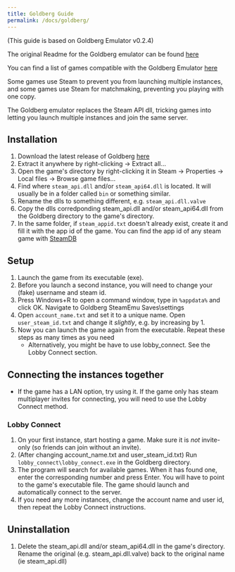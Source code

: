 ```yaml
---
title: Goldberg Guide
permalink: /docs/goldberg/
---
```


(This guide is based on Goldberg Emulator v0.2.4)

The original Readme for the Goldberg emulator can be found [here](https://gitlab.com/Mr_Goldberg/goldberg_emulator/blob/master/Readme_release.txt)

You can find a list of games compatible with the Goldberg Emulator [here](https://www.reddit.com/r/GoldbergEmu/comments/bg7f3e/please_sticky_list_of_confirmed_workingnonworking/)

Some games use Steam to prevent you from launching multiple instances, and some games use Steam for matchmaking, preventing you playing with one copy. 

The Goldberg emulator replaces the Steam API dll, tricking games into letting you launch multiple instances and join the same server.
 
## Installation
1. Download the latest release of Goldberg [here](https://gitlab.com/Mr_Goldberg/goldberg_emulator/releases)
1. Extract it anywhere by right-clicking -> Extract all...
1. Open the game's directory by right-clicking it in Steam -> Properties -> Local files -> Browse game files...
1. Find where `steam_api.dll` and/or `steam_api64.dll` is located. It will usually be in a folder called `bin` or something similar.
1. Rename the dlls to something different, e.g. `steam_api.dll.valve`
1. Copy the dlls corredponding steam_api.dll and/or steam_api64.dll from the Goldberg directory to the game's directory.
1. In the same folder, if `steam_appid.txt` doesn't already exist, create it and fill it with the app id of the game. You can find the app id of any steam game with [SteamDB](https://steamdb.info/apps/)

## Setup
1. Launch the game from its executable (exe).
1. Before you launch a second instance, you will need to change your (fake) username and steam id.
1. Press Windows+R to open a command window, type in `%appdata%` and click OK. Navigate to Goldberg SteamEmu Saves\settings
1. Open `account_name.txt` and set it to a unique name. Open `user_steam_id.txt` and change it *slightly*, e.g. by increasing by 1.
1. Now you can launch the game again from the executable. Repeat these steps as many times as you need
    * Alternatively, you might be have to use lobby_connect. See the Lobby Connect section.
  
## Connecting the instances together
* If the game has a LAN option, try using it. If the game only has steam multiplayer invites for connecting, you will need to use the Lobby Connect method.

### Lobby Connect
1. On your first instance, start hosting a game. Make sure it is *not* invite-only (so friends can join without an invite).
1. (After changing account_name.txt and user_steam_id.txt) Run `lobby_connect\lobby_connect.exe` in the Goldberg directory.
1. The program will search for available games. When it has found one, enter the corresponding number and press Enter. You will have to point to the game's executable file. The game should launch and automatically connect to the server.
1. If you need any more instances, change the account name and user id, then repeat the Lobby Connect instructions.

## Uninstallation
1. Delete the steam_api.dll and/or steam_api64.dll in the game's directory. Rename the original (e.g. steam_api.dll.valve) back to the original name (ie steam_api.dll)
